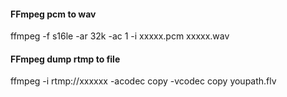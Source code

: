  #### FFmpeg pcm to wav
 ffmpeg -f s16le -ar 32k -ac 1 -i xxxxx.pcm xxxxx.wav

 #### FFmpeg dump rtmp to file
 ffmpeg -i rtmp://xxxxxx -acodec copy -vcodec copy youpath.flv
